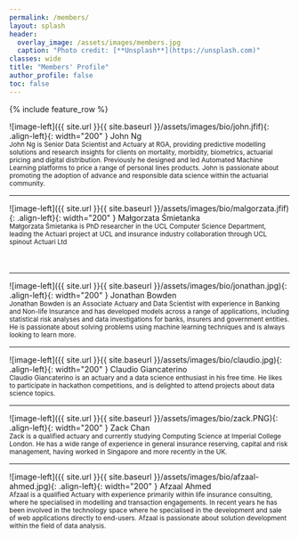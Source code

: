 ```yaml
---
permalink: /members/
layout: splash
header:
  overlay_image: /assets/images/members.jpg
  caption: "Photo credit: [**Unsplash**](https://unsplash.com)"
classes: wide
title: "Members' Profile"
author_profile: false
toc: false
---
```


{% include feature_row %}


![image-left]({{ site.url }}{{ site.baseurl }}/assets/images/bio/john.jfif){: .align-left}{: width="200" } John Ng <br> <small> John Ng is Senior Data Scientist and Actuary at RGA, providing predictive modelling solutions and research insights for clients on mortality, morbidity, biometrics, actuarial pricing and digital distribution. Previously he designed and led Automated Machine Learning platforms to price a range of personal lines products. John is passionate about promoting the adoption of advance and responsible data science within the actuarial community. </small>
<br>
<hr>
![image-left]({{ site.url }}{{ site.baseurl }}/assets/images/bio/malgorzata.jfif){: .align-left}{: width="200" } Małgorzata Śmietanka <br> <small>
Małgorzata Śmietanka is PhD researcher in the UCL Computer Science Department, leading the Actuari project at UCL and insurance industry collaboration through UCL spinout Actuari Ltd </small>
<br>
<br>
<br>
<hr>
![image-left]({{ site.url }}{{ site.baseurl }}/assets/images/bio/jonathan.jpg){: .align-left}{: width="200" } Jonathan Bowden <br> <small> Jonathan Bowden is an Associate Actuary and Data Scientist with experience in Banking and Non-life Insurance and has developed models across a range of applications, including statistical risk analyses and data investigations for banks, insurers and government entities. He is passionate about solving problems using machine learning techniques and is always looking to learn more. </small>
<hr>
![image-left]({{ site.url }}{{ site.baseurl }}/assets/images/bio/claudio.jpg){: .align-left}{: width="200" } Claudio Giancaterino <br> <small> Claudio Giancaterino is an actuary  and a data science enthusiast in his free time. He likes to participate in hackathon competitions, and is delighted to attend projects about data science topics. </small>
<hr>
![image-left]({{ site.url }}{{ site.baseurl }}/assets/images/bio/zack.PNG){: .align-left}{: width="200" } Zack Chan <br> <small> Zack is a qualified actuary and currently studying Computing Science at Imperial College London. He has a wide range of experience in general insurance reserving, capital and risk management, having worked in Singapore and more recently in the UK. </small>
<hr>
![image-left]({{ site.url }}{{ site.baseurl }}/assets/images/bio/afzaal-ahmed.jpg){: .align-left}{: width="200" } Afzaal Ahmed <br> <small> Afzaal is a qualified Actuary with experience primarily within life insurance consulting, where he specialised in modelling and transaction engagements. In recent years he has been involved in the technology space where he specialised in the development and sale of web applications directly to end-users. Afzaal is passionate about solution development within the field of data analysis. </small>

